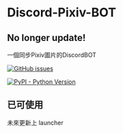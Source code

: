 
# Discord-Pixiv-BOT
## No longer update!
一個同步Pixiv圖片的DiscordBOT
 
[![GitHub issues](https://img.shields.io/github/issues/InterfaceGUI/Discord-Pixiv-BOT.svg)](https://github.com/InterfaceGUI/Discord-Pixiv-BOT/issues)

[![PyPI - Python Version](https://img.shields.io/badge/Python-3.6-blue.svg)](https://www.python.org/downloads/)


## 已可使用

未來更新上 launcher

